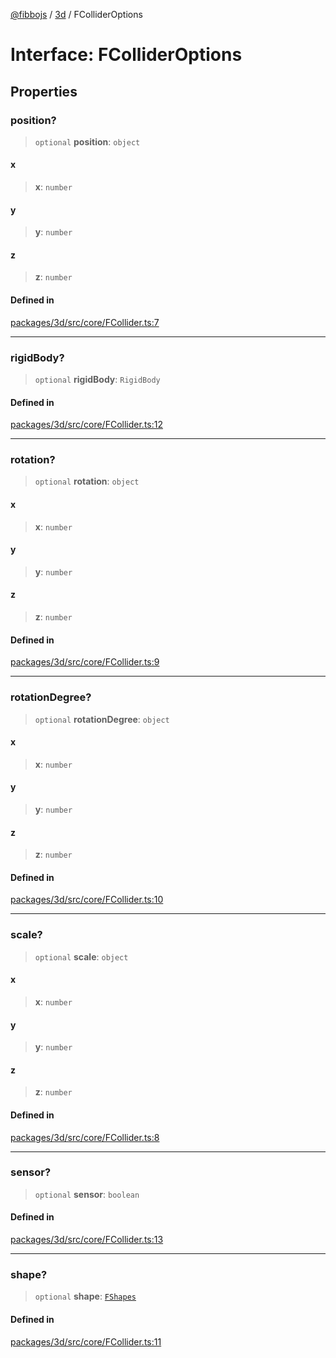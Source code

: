 [@fibbojs](/api/index) / [3d](/api/3d) / FColliderOptions

# Interface: FColliderOptions

## Properties

### position?

> `optional` **position**: `object`

#### x

> **x**: `number`

#### y

> **y**: `number`

#### z

> **z**: `number`

#### Defined in

[packages/3d/src/core/FCollider.ts:7](https://github.com/fibbojs/fibbo/blob/661c4959fa5749d0db5d94ebb84036f7231634a4/packages/3d/src/core/FCollider.ts#L7)

***

### rigidBody?

> `optional` **rigidBody**: `RigidBody`

#### Defined in

[packages/3d/src/core/FCollider.ts:12](https://github.com/fibbojs/fibbo/blob/661c4959fa5749d0db5d94ebb84036f7231634a4/packages/3d/src/core/FCollider.ts#L12)

***

### rotation?

> `optional` **rotation**: `object`

#### x

> **x**: `number`

#### y

> **y**: `number`

#### z

> **z**: `number`

#### Defined in

[packages/3d/src/core/FCollider.ts:9](https://github.com/fibbojs/fibbo/blob/661c4959fa5749d0db5d94ebb84036f7231634a4/packages/3d/src/core/FCollider.ts#L9)

***

### rotationDegree?

> `optional` **rotationDegree**: `object`

#### x

> **x**: `number`

#### y

> **y**: `number`

#### z

> **z**: `number`

#### Defined in

[packages/3d/src/core/FCollider.ts:10](https://github.com/fibbojs/fibbo/blob/661c4959fa5749d0db5d94ebb84036f7231634a4/packages/3d/src/core/FCollider.ts#L10)

***

### scale?

> `optional` **scale**: `object`

#### x

> **x**: `number`

#### y

> **y**: `number`

#### z

> **z**: `number`

#### Defined in

[packages/3d/src/core/FCollider.ts:8](https://github.com/fibbojs/fibbo/blob/661c4959fa5749d0db5d94ebb84036f7231634a4/packages/3d/src/core/FCollider.ts#L8)

***

### sensor?

> `optional` **sensor**: `boolean`

#### Defined in

[packages/3d/src/core/FCollider.ts:13](https://github.com/fibbojs/fibbo/blob/661c4959fa5749d0db5d94ebb84036f7231634a4/packages/3d/src/core/FCollider.ts#L13)

***

### shape?

> `optional` **shape**: [`FShapes`](../enumerations/FShapes.md)

#### Defined in

[packages/3d/src/core/FCollider.ts:11](https://github.com/fibbojs/fibbo/blob/661c4959fa5749d0db5d94ebb84036f7231634a4/packages/3d/src/core/FCollider.ts#L11)
